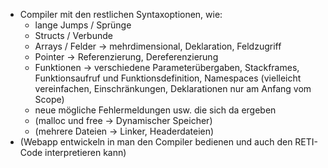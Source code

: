 - Compiler mit den restlichen Syntaxoptionen, wie:
  - lange Jumps / Sprünge
  - Structs / Verbunde
  - Arrays / Felder -> mehrdimensional, Deklaration, Feldzugriff
  - Pointer -> Referenzierung, Dereferenzierung
  - Funktionen -> verschiedene Parameterübergaben, Stackframes, Funktionsaufruf und Funktionsdefinition, Namespaces (vielleicht vereinfachen, Einschränkungen, Deklarationen nur am Anfang vom Scope)
  - neue mögliche Fehlermeldungen usw. die sich da ergeben
  - (malloc und free -> Dynamischer Speicher)
  - (mehrere Dateien -> Linker, Headerdateien)
- (Webapp entwickeln in man den Compiler bedienen und auch den RETI-Code interpretieren kann)
